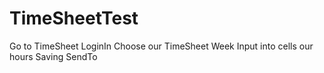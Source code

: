 # TimeSheetTest
Go to TimeSheet
LoginIn
Choose our TimeSheet Week
Input into cells our hours
Saving
SendTo
